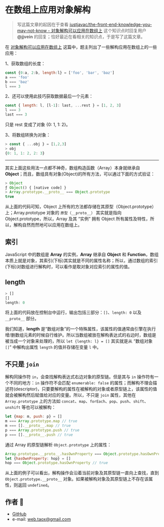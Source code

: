 # 在数组上应用对象解构

> 写这篇文章的起因在于查看 [justjavac/the-front-end-knowledge-you-may-not-know - 对象解构可以应用在数组上](https://github.com/justjavac/the-front-end-knowledge-you-may-not-know/issues/20#issuecomment-379605209) 这个知识点时回复用户 **@jjvein** 的回复；恰好最近在看相关的知识点，于是写了这篇文章。

在 [对象解构可以应用在数组上](https://github.com/justjavac/the-front-end-knowledge-you-may-not-know/issues/20#issuecomment-379605209) 这篇中，题主列出了一些解构应用在数组上的一些应用：

1、获取数组的长度：

```javascript
const {0:a, 2:b, length:l} = ['foo', 'bar', 'baz']
a === 'foo'
b === 'baz'
l === 3
```

2、还可以使用此技巧获取数据最后一个元素：

```javascript
const { length: l, [l-1]: last, ...rest } = [1, 2, 3]
l === 3
last === 3
```

只是 rest 变成了对象 {0: 1, 1: 2}。

3、将数组转换为对象：

```javascript
> const { ...obj } = [1,2,3]
> obj
{0: 1, 1: 2, 2: 3}
```

****

其实上面这些用法一点都不神奇，数组构造函数（Array）本身就继承自 **Object**；而且，数组具有对象(Object)的所有方法，可以通过下面的方式验证：

```javascript
> Object
ƒ Object() { [native code] }
> Array.prototype.__proto__ === Object.prototype
true
```
从上面的代码可知，Object 上所有的方法都存储在其原型（Object.prototype）上；Array.prototype 对象的 `原型（__proto__）` 其实就是指向 Object.prototype，所以，Array 及其 “实例” 拥有 Object 所有属性及特性，所以，解构自然而然地可以应用在数组上。

## 索引

JavaScript 中的数组是 **Array** 的实例，**Array** 继承自 **Object** 和 **Function**，数组本质上就是对象，其索引(下标)其实就是不同的属性名称；所以，通过数组的索引(下标)对数组进行解构时，可以看作是取对象对应索引的属性的值。

## length

```javascript
> []
[]
length: 0
```
将上面的代码放在控制台中运行，输出包括三部分：`[]`、`length: 0` 以及 `__proto__` 部分。

我们知道，**length** 是“数组对象”的一个特殊属性，该属性的值通常由引擎在执行增/删数组元素的时候自行维护。所以当数组被放在解构表达式的右边时，数组是被当成一个对象来处理的，所以 `let {length: l} = []` 其实就是从 “数组对象 `[]`” 中解构出属性 `length` 的值并存储在变量 `l` 中。

## 不只是 `join`

解构同操作符 `in`，会查找解构表达式右边对象的原型链。但是其与 `in` 操作符有一个不同的地方：`in` 操作符不会匹配 `enumerable: false` 的属性；而解构不理会描述符(descriptor)，只要要解构的属性在被解构的对象或者原型链上，该属性的值就会被解构然后赋值给对应的变量。所以，不只是 `join` 属性，其他在 `Array.prototype` 上的方法如 `concat`、`map`、`forEach`、`pop`、`push`、`shift`、`unshift` 等也可以被解构：

```javascript
let {map: m, push: p} = []
m === Array.prototype.map // true
m === [].__proto__.map // true
p === Array.prototype.push // true
p === [].__proto__.push // true
```

通过 Array 的原型链解析 `Object.prototype` 上的属性：

```javascript
Array.prototype.__proto__.hasOwnProperty === Object.prototype.hasOwnProperty // true
let {hasOwnProperty: hop} = []
hop === Object.prototype.hasOwnProperty // true
```

从上面的例子可以看出，解构操作会沿着当前对象及其原型链一直向上查找，直到 `Object.prototype.__proto__` 对象。如果被解构对象及其原型链上不存在该属性，则返回 `undefined`。

## <span id="author">作者 🙉</span>

* [GitHub](https://github.com/Tao-Quixote)
* e-mail: <web.taox@gmail.com>
